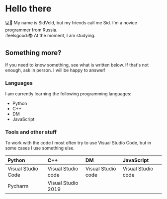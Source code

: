 # Hello there

:computer::chicken: My name is SidVeld, but my friends call me Sid. I'm a novice programmer from Russia.  
:feelsgood::books: At the moment, I am studying.  

## Something more?

If you need to know something, see what is written below. If that's not enough, ask in person. I will be happy to answer!

### Languages

I am currently learning the following programming languages:

* Python
* C++
* DM
* JavaScript

### Tools and other stuff

To work with the code I most often try to use Visual Studio Code, but in some cases I use something else.

| Python             | C++                | DM                 | JavaScript         |
| :----------------- | :----------------- | :----------------- | :----------------- |
| Visual Studio Code | Visual Studio code | Visual Studio code | Visual Studio code |
| Pycharm            | Visual Studio 2019 |                    |                    |
